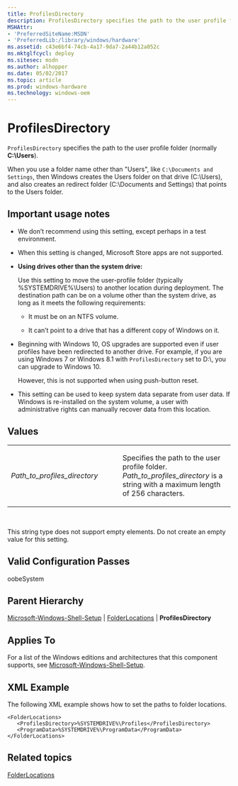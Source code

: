 ```yaml
---
title: ProfilesDirectory
description: ProfilesDirectory specifies the path to the user profile folder (normally C \\Users).
MSHAttr:
- 'PreferredSiteName:MSDN'
- 'PreferredLib:/library/windows/hardware'
ms.assetid: c43e6bf4-74cb-4a17-9da7-2a44b12a052c
ms.mktglfcycl: deploy
ms.sitesec: msdn
ms.author: alhopper
ms.date: 05/02/2017
ms.topic: article
ms.prod: windows-hardware
ms.technology: windows-oem
---
```


# ProfilesDirectory


`ProfilesDirectory` specifies the path to the user profile folder (normally **C:\\Users**).

When you use a folder name other than "Users", like `C:\Documents and Settings`, then Windows creates the Users folder on that drive (C:\\Users), and also creates an redirect folder (C:\\Documents and Settings) that points to the Users folder.

## Important usage notes


-   We don’t recommend using this setting, except perhaps in a test environment.

-   When this setting is changed, Microsoft Store apps are not supported.

-   **Using drives other than the system drive:**

    Use this setting to move the user-profile folder (typically %SYSTEMDRIVE%\\Users) to another location during deployment. The destination path can be on a volume other than the system drive, as long as it meets the following requirements:

    -   It must be on an NTFS volume.

    -   It can’t point to a drive that has a different copy of Windows on it.

-   Beginning with Windows 10, OS upgrades are supported even if user profiles have been redirected to another drive. For example, if you are using Windows 7 or Windows 8.1 with `ProfilesDirectory` set to D:\\, you can upgrade to Windows 10.

    However, this is not supported when using push-button reset.

-   This setting can be used to keep system data separate from user data. If Windows is re-installed on the system volume, a user with administrative rights can manually recover data from this location.

## Values


<table>
<colgroup>
<col width="50%" />
<col width="50%" />
</colgroup>
<tbody>
<tr class="odd">
<td><p><em>Path_to_profiles_directory</em></p></td>
<td><p>Specifies the path to the user profile folder. <em>Path_to_profiles_directory</em> is a string with a maximum length of 256 characters.</p></td>
</tr>
</tbody>
</table>

 

This string type does not support empty elements. Do not create an empty value for this setting.

## Valid Configuration Passes


oobeSystem

## Parent Hierarchy


[Microsoft-Windows-Shell-Setup](microsoft-windows-shell-setup.md) | [FolderLocations](microsoft-windows-shell-setup-folderlocations.md) | **ProfilesDirectory**

## Applies To


For a list of the Windows editions and architectures that this component supports, see [Microsoft-Windows-Shell-Setup](microsoft-windows-shell-setup.md).

## XML Example


The following XML example shows how to set the paths to folder locations.

```
<FolderLocations>
   <ProfilesDirectory>%SYSTEMDRIVE%\Profiles</ProfilesDirectory>
   <ProgramData>%SYSTEMDRIVE%\ProgramData</ProgramData>
</FolderLocations>
```

## Related topics


[FolderLocations](microsoft-windows-shell-setup-folderlocations.md)

 

 








